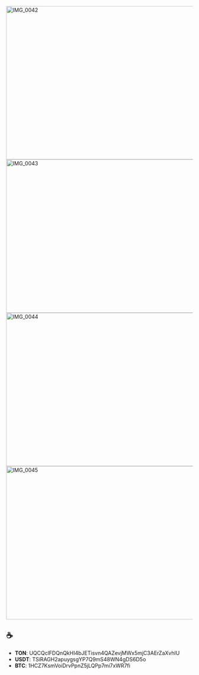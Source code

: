 
<img width="896" height="414" alt="IMG_0042" src="https://github.com/user-attachments/assets/bc7ef682-b736-4b6d-a1dd-27c2cad37c95" />
<img width="896" height="414" alt="IMG_0043" src="https://github.com/user-attachments/assets/07f6bbdb-a2e9-4904-92c6-bafc47044131" />
<img width="896" height="414" alt="IMG_0044" src="https://github.com/user-attachments/assets/3ac8a07c-0465-4a24-8514-b78ccf2249b2" />
<img width="896" height="414" alt="IMG_0045" src="https://github.com/user-attachments/assets/cc75e96a-d2f0-4097-abc1-f85c8266a224" />

## ☕️
- **TON**: UQCQclFDQnQkHI4bJETisvn4QAZevjMWx5mjC3AErZaXvhlU
- **USDT**: TSiRAGH2apuygsgYP7Q9mS48WN4gDS6D5o
- **BTC**: 1HCZ7KsmVoiDrvPpnZ5jLQPp7mi7xWR7fi
